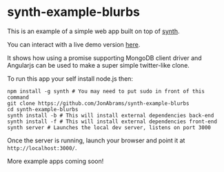 synth-example-blurbs
====================

This is an example of a simple web app built on top of [synth](/JonAbrams/synth).

You can interact with a live demo version [here](http://blurbs.synthjs.com/blurbs).

It shows how using a promise supporting MongoDB client driver and Angularjs can be used to make a super simple twitter-like clone.

To run this app your self install node.js then:

    npm install -g synth # You may need to put sudo in front of this command
    git clone https://github.com/JonAbrams/synth-example-blurbs
    cd synth-example-blurbs
    synth install -b # This will install external dependencies back-end
    synth install -f # This will install external dependencies front-end
    synth server # Launches the local dev server, listens on port 3000

Once the server is running, launch your browser and point it at `http://localhost:3000/`.

More example apps coming soon!
